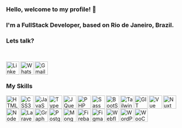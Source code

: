 ### Hello, welcome to my profile! 👋
### I'm a FullStack Developer, based on Rio de Janeiro, Brazil.
### Lets talk?

<br />

[<img align="left" alt="LinkedIn" width="36px" src="https://firebasestorage.googleapis.com/v0/b/storage-ca28e.appspot.com/o/linkedin.png?alt=media&token=234ca0bc-469a-4d95-bb57-525931e6d0d8" />][linkedin]
[<img align="left" alt="WhatsApp" width="36px" src="https://firebasestorage.googleapis.com/v0/b/storage-ca28e.appspot.com/o/whatsapp.png?alt=media&token=51b191bb-5eac-44a0-8cae-203ba2fdd8bb" />][whatsapp]
[<img align="left" alt="Gmail" width="36px" src="https://firebasestorage.googleapis.com/v0/b/storage-ca28e.appspot.com/o/gmail.png?alt=media&token=eeadc25d-ac48-4324-9c0d-124e322a6edd" />][gmail]

<br />
<br />

### My Skills


[<img align="left" title="HTML5" alt="HTML5" width="36px" src="https://firebasestorage.googleapis.com/v0/b/storage-ca28e.appspot.com/o/html.png?alt=media&token=fe2254a4-14bb-4140-96b8-0b7ac11936cc" />][linkedin]
[<img align="left" alt="CSS3" width="36px" src="https://firebasestorage.googleapis.com/v0/b/storage-ca28e.appspot.com/o/css.png?alt=media&token=793e5232-555d-4167-8283-f627673ce653" />][linkedin]
[<img align="left" alt="JavaScript" width="36px" src="https://firebasestorage.googleapis.com/v0/b/storage-ca28e.appspot.com/o/javascript.png?alt=media&token=c64a3fc8-4b80-4793-aab1-3958a2e58e6f" />][linkedin]
[<img align="left" alt="TypeScript" width="36px" src="https://firebasestorage.googleapis.com/v0/b/storage-ca28e.appspot.com/o/typescript.png?alt=media&token=bc02b900-b713-48f8-b337-ef7d8b6c59fc" />][linkedin]
[<img align="left" alt="JQuery" width="36px" src="https://firebasestorage.googleapis.com/v0/b/storage-ca28e.appspot.com/o/jquery.png?alt=media&token=53fc8909-4e8c-4178-82c9-3e18608b7d76" />][linkedin]
[<img align="left" alt="PHP" width="36px" src="https://firebasestorage.googleapis.com/v0/b/storage-ca28e.appspot.com/o/php.png?alt=media&token=2b0b953c-723d-4d12-bc09-17e0e694e9a1" />][linkedin]
[<img align="left" alt="Sass" width="36px" src="https://firebasestorage.googleapis.com/v0/b/storage-ca28e.appspot.com/o/scss.png?alt=media&token=b4ddc0d0-6e0a-4376-9739-a529615caf7c" />][linkedin]
[<img align="left" alt="BootStrap" width="36px" src="https://firebasestorage.googleapis.com/v0/b/storage-ca28e.appspot.com/o/bootstrap.png?alt=media&token=7fc3e986-88de-4579-9be3-b51926d14bb4" />][linkedin]
[<img align="left" alt="TailwindCSS" width="36px" src="https://firebasestorage.googleapis.com/v0/b/storage-ca28e.appspot.com/o/tailwindcss.png?alt=media&token=451c8fb9-63b6-4a6c-822a-32dfc226feca" />][linkedin]
[<img align="left" alt="GIT" width="36px" src="https://firebasestorage.googleapis.com/v0/b/storage-ca28e.appspot.com/o/git.png?alt=media&token=6be58495-d571-4f5e-ac0f-5b3c105f0a5d" />][linkedin]
[<img align="left" alt="Vue" width="36px" src="https://firebasestorage.googleapis.com/v0/b/storage-ca28e.appspot.com/o/vue.png?alt=media&token=75e3410b-a078-446d-985d-a5b99e8b9a32" />][linkedin]
[<img align="left" alt="Nuxt" width="36px" src="https://firebasestorage.googleapis.com/v0/b/storage-ca28e.appspot.com/o/nuxt-icon.png?alt=media&token=7bbda091-2821-46cf-acaa-8c8f54264a78" />][linkedin]
[<img align="left" alt="NodeJS" width="36px" src="https://firebasestorage.googleapis.com/v0/b/storage-ca28e.appspot.com/o/nodejs.png?alt=media&token=a9ff7ccb-aa10-4507-aeb5-6ad2bcf35c91" />][linkedin]
[<img align="left" alt="Laravel" width="36px" src="https://firebasestorage.googleapis.com/v0/b/storage-ca28e.appspot.com/o/laravel.png?alt=media&token=bfc1fdc8-a0f5-4034-af4d-b69eca5b83ef" />][linkedin]
[<img align="left" alt="GraphQL" width="36px" src="https://firebasestorage.googleapis.com/v0/b/storage-ca28e.appspot.com/o/graphql.png?alt=media&token=360171c7-a2f7-4ce3-a704-afd4a9fd47b2" />][linkedin]
[<img align="left" alt="PostgreSQL" width="36px" src="https://firebasestorage.googleapis.com/v0/b/storage-ca28e.appspot.com/o/pgsql.png?alt=media&token=a1c0b269-056a-4eeb-b93a-c9a816444dd3" />][linkedin]
[<img align="left" alt="MongoDB" width="36px" src="https://firebasestorage.googleapis.com/v0/b/storage-ca28e.appspot.com/o/mongodb.png?alt=media&token=0141fea8-47e6-45c7-9652-afcf26e0c531" />][linkedin]
[<img align="left" alt="Firebase" width="36px" src="https://firebasestorage.googleapis.com/v0/b/storage-ca28e.appspot.com/o/firebase.png?alt=media&token=4ce57863-af79-452a-a653-dad7024e5eee" />][linkedin]
[<img align="left" alt="Figma" width="36px" src="https://firebasestorage.googleapis.com/v0/b/storage-ca28e.appspot.com/o/figma.png?alt=media&token=79a48699-8888-4762-869c-fb0206c770e4" />][linkedin]
[<img align="left" alt="Webflow" width="36px" src="https://firebasestorage.googleapis.com/v0/b/storage-ca28e.appspot.com/o/webflow.png?alt=media&token=452ba060-7389-41db-8d71-f77952664b08" />][linkedin]
[<img align="left" alt="WordPress" width="36px" src="https://firebasestorage.googleapis.com/v0/b/storage-ca28e.appspot.com/o/wordpress.png?alt=media&token=9c4a4f17-8107-4709-b3bf-3ad6d4e711c2" />][linkedin]
[<img align="left" alt="WooCommerce" width="36px" src="https://firebasestorage.googleapis.com/v0/b/storage-ca28e.appspot.com/o/woocommerce.png?alt=media&token=4592ad3d-28ef-430b-965f-82887ef0ebb8" />][linkedin]

<br />
<br />
<br />
   
[linkedin]: <https://www.linkedin.com/in/josuebarroslaraveldeveloper>
[whatsapp]: <https://api.whatsapp.com/send?phone=5521920201550&text=Hello%20Josue!%20I%20found%20your%20contact%20on%20Github%20and%20I%20would%20like%20to%20talk%20about...>
[gmail]: <mailto:joshbarrosweb@gmail.com>
